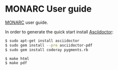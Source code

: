 # MONARC User guide

[MONARC](http://monarc.lu) user guide.

In order to generate the quick start install
[Asciidoctor](http://asciidoctor.org/#installation):

```bash
$ sudo apt-get install asciidoctor
$ sudo gem install --pre asciidoctor-pdf
$ sudo gem install coderay pygments.rb

$ make html
$ make pdf
```
